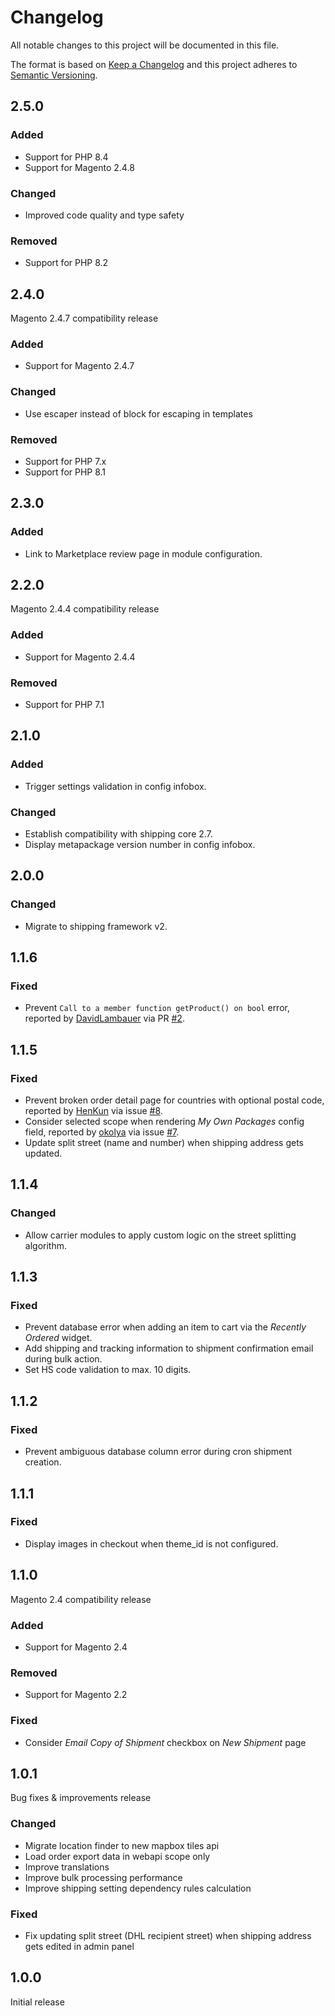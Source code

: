 # Changelog
All notable changes to this project will be documented in this file.

The format is based on [Keep a Changelog](http://keepachangelog.com/en/1.0.0/)
and this project adheres to [Semantic Versioning](http://semver.org/spec/v2.0.0.html).

## 2.5.0

### Added

- Support for PHP 8.4
- Support for Magento 2.4.8

### Changed

- Improved code quality and type safety

### Removed

- Support for PHP 8.2

## 2.4.0

Magento 2.4.7 compatibility release

### Added

- Support for Magento 2.4.7

### Changed

- Use escaper instead of block for escaping in templates

### Removed

- Support for PHP 7.x
- Support for PHP 8.1

## 2.3.0

### Added

- Link to Marketplace review page in module configuration.

## 2.2.0

Magento 2.4.4 compatibility release

### Added

- Support for Magento 2.4.4

### Removed

- Support for PHP 7.1

## 2.1.0

### Added

- Trigger settings validation in config infobox.

### Changed

- Establish compatibility with shipping core 2.7.
- Display metapackage version number in config infobox.

## 2.0.0

### Changed

- Migrate to shipping framework v2.

## 1.1.6

### Fixed

- Prevent `Call to a member function getProduct() on bool` error, reported by
  [DavidLambauer](https://github.com/DavidLambauer) via PR [#2](https://github.com/netresearch/module-shipping-core/pull/2).

## 1.1.5

### Fixed

- Prevent broken order detail page for countries with optional postal code, reported by
  [HenKun](https://github.com/HenKun) via issue [#8](https://github.com/netresearch/dhl-module-shipping-core/issues/8).
- Consider selected scope when rendering _My Own Packages_ config field, reported by
  [okolya](https://github.com/okolya) via issue [#7](https://github.com/netresearch/dhl-module-shipping-core/issues/7).
- Update split street (name and number) when shipping address gets updated. 

## 1.1.4

### Changed

- Allow carrier modules to apply custom logic on the street splitting algorithm.

## 1.1.3

### Fixed

- Prevent database error when adding an item to cart via the _Recently Ordered_ widget.
- Add shipping and tracking information to shipment confirmation email during bulk action.
- Set HS code validation to max. 10 digits.

## 1.1.2

### Fixed

- Prevent ambiguous database column error during cron shipment creation.

## 1.1.1

### Fixed

- Display images in checkout when theme_id is not configured.

## 1.1.0

Magento 2.4 compatibility release

### Added

- Support for Magento 2.4

### Removed

- Support for Magento 2.2

### Fixed

- Consider _Email Copy of Shipment_ checkbox on _New Shipment_ page

## 1.0.1

Bug fixes & improvements release

### Changed

- Migrate location finder to new mapbox tiles api
- Load order export data in webapi scope only
- Improve translations
- Improve bulk processing performance
- Improve shipping setting dependency rules calculation

### Fixed

- Fix updating split street (DHL recipient street) when shipping address gets edited in admin panel

## 1.0.0

Initial release
